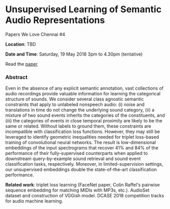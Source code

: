 # Unsupervised Learning of Semantic Audio Representations

Papers We Love Chennai #4

**Location**: TBD

**Date and Time**: Saturday, 19 May 2018 3pm to 4.30pm (tentative)

Read the [paper](https://static.googleusercontent.com/media/research.google.com/en//pubs/archive/46665.pdf)

### Abstract
Even in the absence of any explicit semantic annotation, vast collections of audio recordings provide valuable information for learning the categorical structure of sounds. We consider several class agnostic semantic constraints that apply to unlabeled nonspeech audio: (i) noise and translations in time do not change the underlying sound category, (ii) a mixture of two sound events inherits the categories of the constituents, and (iii) the categories of events in close temporal proximity are likely to be the same or related. Without labels to ground them, these constraints are incompatible with classification loss functions. However, they may still be leveraged to identify geometric inequalities needed for triplet loss-based training of convolutional neural networks. The result is low-dimensional embeddings of the input spectrograms that recover 41% and 84% of the performance of their fully-supervised counterparts when applied to downstream query-by-example sound retrieval and sound event classification tasks, respectively. Moreover, in limited-supervision settings, our unsupervised embeddings double the state-of-the-art classification performance.


**Related work**: triplet loss learning (FaceNet paper, Colin Raffel's pairwise sequence embedding for matching MIDIs with MP3s, etc.). AudioSet dataset and construction of VGGish model. DCASE 2018 competition tracks for audio machine learning.

